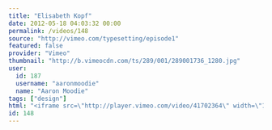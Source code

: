 ```yaml
---
title: "Elisabeth Kopf"
date: 2012-05-18 04:03:32 00:00
permalink: /videos/148
source: "http://vimeo.com/typesetting/episode1"
featured: false
provider: "Vimeo"
thumbnail: "http://b.vimeocdn.com/ts/289/001/289001736_1280.jpg"
user:
  id: 187
  username: "aaronmoodie"
  name: "Aaron Moodie"
tags: ["design"]
html: "<iframe src=\"http://player.vimeo.com/video/41702364\" width=\"1280\" height=\"720\" frameborder=\"0\" webkitallowfullscreen mozallowfullscreen allowfullscreen></iframe>"
id: 148
---
```


